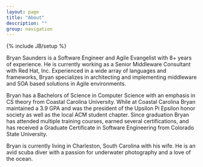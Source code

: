 ```yaml
---
layout: page
title: "About"
description: ""
group: navigation
---
```

{% include JB/setup %}

Bryan Saunders is a Software Engineer and Agile Evangelist with 8+ years of experience. He is currently working as a Senior Middleware Consultant with Red Hat, Inc. Experienced in a wide array of languages and frameworks, Bryan specializes in architecting and implementing middleware and SOA based solutions in Agile environments.

Bryan has a Bachelors of Science in Computer Science with an emphasis in CS theory from Coastal Carolina University. While at Coastal Carolina Bryan maintained a 3.9 GPA and was the president of the Upsilon Pi Epsilon honor society as well as the local ACM student chapter. Since graduation Bryan has attended multiple training courses, earned several certifications, and has received a Graduate Certificate in Software Engineering from Colorado State University.

Bryan is currently living in Charleston, South Carolina with his wife. He is an avid scuba diver with a passion for underwater photography and a love of the ocean.
